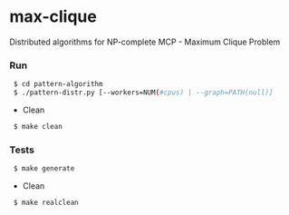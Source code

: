 # max-clique

Distributed algorithms for NP-complete MCP - Maximum Clique Problem

### Run

```bash
 $ cd pattern-algorithm
 $ ./pattern-distr.py [--workers=NUM(#cpus) | --graph=PATH(null)]
```

- Clean

```bash
 $ make clean
```

### Tests

```bash
 $ make generate
```

- Clean

```bash
 $ make realclean
```

